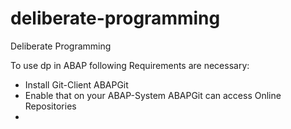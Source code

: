 # deliberate-programming
Deliberate Programming

To use dp in ABAP following Requirements are necessary:
* Install Git-Client ABAPGit
* Enable that on your ABAP-System ABAPGit can access Online Repositories
* 
